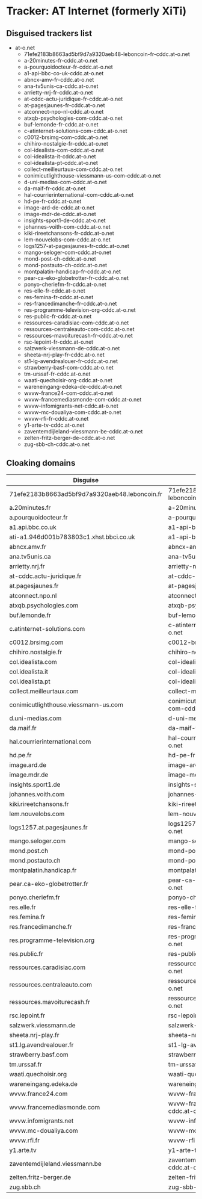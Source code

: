 # Tracker: AT Internet (formerly XiTi)

## Disguised trackers list

* at-o.net
    * 71efe2183b8663ad5bf9d7a9320aeb48-leboncoin-fr-cddc.at-o.net
    * a-20minutes-fr-cddc.at-o.net
    * a-pourquoidocteur-fr-cddc.at-o.net
    * a1-api-bbc-co-uk-cddc.at-o.net
    * abncx-amv-fr-cddc.at-o.net
    * ana-tv5unis-ca-cddc.at-o.net
    * arrietty-nrj-fr-cddc.at-o.net
    * at-cddc-actu-juridique-fr-cddc.at-o.net
    * at-pagesjaunes-fr-cddc.at-o.net
    * atconnect-npo-nl-cddc.at-o.net
    * atxqb-psychologies-com-cddc.at-o.net
    * buf-lemonde-fr-cddc.at-o.net
    * c-atinternet-solutions-com-cddc.at-o.net
    * c0012-brsimg-com-cddc.at-o.net
    * chihiro-nostalgie-fr-cddc.at-o.net
    * col-idealista-com-cddc.at-o.net
    * col-idealista-it-cddc.at-o.net
    * col-idealista-pt-cddc.at-o.net
    * collect-meilleurtaux-com-cddc.at-o.net
    * conimicutlighthouse-viessmann-us-com-cddc.at-o.net
    * d-uni-medias-com-cddc.at-o.net
    * da-maif-fr-cddc.at-o.net
    * hal-courrierinternational-com-cddc.at-o.net
    * hd-pe-fr-cddc.at-o.net
    * image-ard-de-cddc.at-o.net
    * image-mdr-de-cddc.at-o.net
    * insights-sport1-de-cddc.at-o.net
    * johannes-voith-com-cddc.at-o.net
    * kiki-rireetchansons-fr-cddc.at-o.net
    * lem-nouvelobs-com-cddc.at-o.net
    * logs1257-at-pagesjaunes-fr-cddc.at-o.net
    * mango-seloger-com-cddc.at-o.net
    * mond-post-ch-cddc.at-o.net
    * mond-postauto-ch-cddc.at-o.net
    * montpalatin-handicap-fr-cddc.at-o.net
    * pear-ca-eko-globetrotter-fr-cddc.at-o.net
    * ponyo-cheriefm-fr-cddc.at-o.net
    * res-elle-fr-cddc.at-o.net
    * res-femina-fr-cddc.at-o.net
    * res-francedimanche-fr-cddc.at-o.net
    * res-programme-television-org-cddc.at-o.net
    * res-public-fr-cddc.at-o.net
    * ressources-caradisiac-com-cddc.at-o.net
    * ressources-centraleauto-com-cddc.at-o.net
    * ressources-mavoiturecash-fr-cddc.at-o.net
    * rsc-lepoint-fr-cddc.at-o.net
    * salzwerk-viessmann-de-cddc.at-o.net
    * sheeta-nrj-play-fr-cddc.at-o.net
    * st1-lg-avendrealouer-fr-cddc.at-o.net
    * strawberry-basf-com-cddc.at-o.net
    * tm-urssaf-fr-cddc.at-o.net
    * waati-quechoisir-org-cddc.at-o.net
    * wareneingang-edeka-de-cddc.at-o.net
    * wvvw-france24-com-cddc.at-o.net
    * wvvw-francemediasmonde-com-cddc.at-o.net
    * wvvw-infomigrants-net-cddc.at-o.net
    * wvvw-mc-doualiya-com-cddc.at-o.net
    * wvvw-rfi-fr-cddc.at-o.net
    * y1-arte-tv-cddc.at-o.net
    * zaventemdijleland-viessmann-be-cddc.at-o.net
    * zelten-fritz-berger-de-cddc.at-o.net
    * zug-sbb-ch-cddc.at-o.net

## Cloaking domains

| Disguise | Tracker |
| ---- | ---- |
| 71efe2183b8663ad5bf9d7a9320aeb48.leboncoin.fr | 71efe2183b8663ad5bf9d7a9320aeb48-leboncoin-fr-cddc.at-o.net |
| a.20minutes.fr | a-20minutes-fr-cddc.at-o.net |
| a.pourquoidocteur.fr | a-pourquoidocteur-fr-cddc.at-o.net |
| a1.api.bbc.co.uk | a1-api-bbc-co-uk-cddc.at-o.net |
| ati-a1.946d001b783803c1.xhst.bbci.co.uk | a1-api-bbc-co-uk-cddc.at-o.net |
| abncx.amv.fr | abncx-amv-fr-cddc.at-o.net |
| ana.tv5unis.ca | ana-tv5unis-ca-cddc.at-o.net |
| arrietty.nrj.fr | arrietty-nrj-fr-cddc.at-o.net |
| at-cddc.actu-juridique.fr | at-cddc-actu-juridique-fr-cddc.at-o.net |
| at.pagesjaunes.fr | at-pagesjaunes-fr-cddc.at-o.net |
| atconnect.npo.nl | atconnect-npo-nl-cddc.at-o.net |
| atxqb.psychologies.com | atxqb-psychologies-com-cddc.at-o.net |
| buf.lemonde.fr | buf-lemonde-fr-cddc.at-o.net |
| c.atinternet-solutions.com | c-atinternet-solutions-com-cddc.at-o.net |
| c0012.brsimg.com | c0012-brsimg-com-cddc.at-o.net |
| chihiro.nostalgie.fr | chihiro-nostalgie-fr-cddc.at-o.net |
| col.idealista.com | col-idealista-com-cddc.at-o.net |
| col.idealista.it | col-idealista-it-cddc.at-o.net |
| col.idealista.pt | col-idealista-pt-cddc.at-o.net |
| collect.meilleurtaux.com | collect-meilleurtaux-com-cddc.at-o.net |
| conimicutlighthouse.viessmann-us.com | conimicutlighthouse-viessmann-us-com-cddc.at-o.net |
| d.uni-medias.com | d-uni-medias-com-cddc.at-o.net |
| da.maif.fr | da-maif-fr-cddc.at-o.net |
| hal.courrierinternational.com | hal-courrierinternational-com-cddc.at-o.net |
| hd.pe.fr | hd-pe-fr-cddc.at-o.net |
| image.ard.de | image-ard-de-cddc.at-o.net |
| image.mdr.de | image-mdr-de-cddc.at-o.net |
| insights.sport1.de | insights-sport1-de-cddc.at-o.net |
| johannes.voith.com | johannes-voith-com-cddc.at-o.net |
| kiki.rireetchansons.fr | kiki-rireetchansons-fr-cddc.at-o.net |
| lem.nouvelobs.com | lem-nouvelobs-com-cddc.at-o.net |
| logs1257.at.pagesjaunes.fr | logs1257-at-pagesjaunes-fr-cddc.at-o.net |
| mango.seloger.com | mango-seloger-com-cddc.at-o.net |
| mond.post.ch | mond-post-ch-cddc.at-o.net |
| mond.postauto.ch | mond-postauto-ch-cddc.at-o.net |
| montpalatin.handicap.fr | montpalatin-handicap-fr-cddc.at-o.net |
| pear.ca-eko-globetrotter.fr | pear-ca-eko-globetrotter-fr-cddc.at-o.net |
| ponyo.cheriefm.fr | ponyo-cheriefm-fr-cddc.at-o.net |
| res.elle.fr | res-elle-fr-cddc.at-o.net |
| res.femina.fr | res-femina-fr-cddc.at-o.net |
| res.francedimanche.fr | res-francedimanche-fr-cddc.at-o.net |
| res.programme-television.org | res-programme-television-org-cddc.at-o.net |
| res.public.fr | res-public-fr-cddc.at-o.net |
| ressources.caradisiac.com | ressources-caradisiac-com-cddc.at-o.net |
| ressources.centraleauto.com | ressources-centraleauto-com-cddc.at-o.net |
| ressources.mavoiturecash.fr | ressources-mavoiturecash-fr-cddc.at-o.net |
| rsc.lepoint.fr | rsc-lepoint-fr-cddc.at-o.net |
| salzwerk.viessmann.de | salzwerk-viessmann-de-cddc.at-o.net |
| sheeta.nrj-play.fr | sheeta-nrj-play-fr-cddc.at-o.net |
| st1.lg.avendrealouer.fr | st1-lg-avendrealouer-fr-cddc.at-o.net |
| strawberry.basf.com | strawberry-basf-com-cddc.at-o.net |
| tm.urssaf.fr | tm-urssaf-fr-cddc.at-o.net |
| waati.quechoisir.org | waati-quechoisir-org-cddc.at-o.net |
| wareneingang.edeka.de | wareneingang-edeka-de-cddc.at-o.net |
| wvvw.france24.com | wvvw-france24-com-cddc.at-o.net |
| wvvw.francemediasmonde.com | wvvw-francemediasmonde-com-cddc.at-o.net |
| wvvw.infomigrants.net | wvvw-infomigrants-net-cddc.at-o.net |
| wvvw.mc-doualiya.com | wvvw-mc-doualiya-com-cddc.at-o.net |
| wvvw.rfi.fr | wvvw-rfi-fr-cddc.at-o.net |
| y1.arte.tv | y1-arte-tv-cddc.at-o.net |
| zaventemdijleland.viessmann.be | zaventemdijleland-viessmann-be-cddc.at-o.net |
| zelten.fritz-berger.de | zelten-fritz-berger-de-cddc.at-o.net |
| zug.sbb.ch | zug-sbb-ch-cddc.at-o.net |